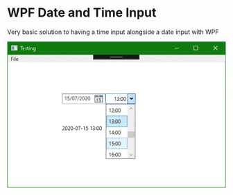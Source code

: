 # WPF Date and Time Input
Very basic solution to having a time input alongside a date input with WPF

![example ui](example-ui.gif)
